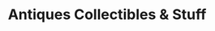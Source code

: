 ---
title: "Antiques Collectibles & Stuff"
url: /baltimore/antiques-collectibles-and-stuff/
shop: antiques
---